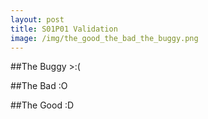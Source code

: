 ```yaml
---
layout: post
title: S01P01 Validation
image: /img/the_good_the_bad_the_buggy.png
---
```



##The Buggy >:(

##The Bad :O

##The Good :D